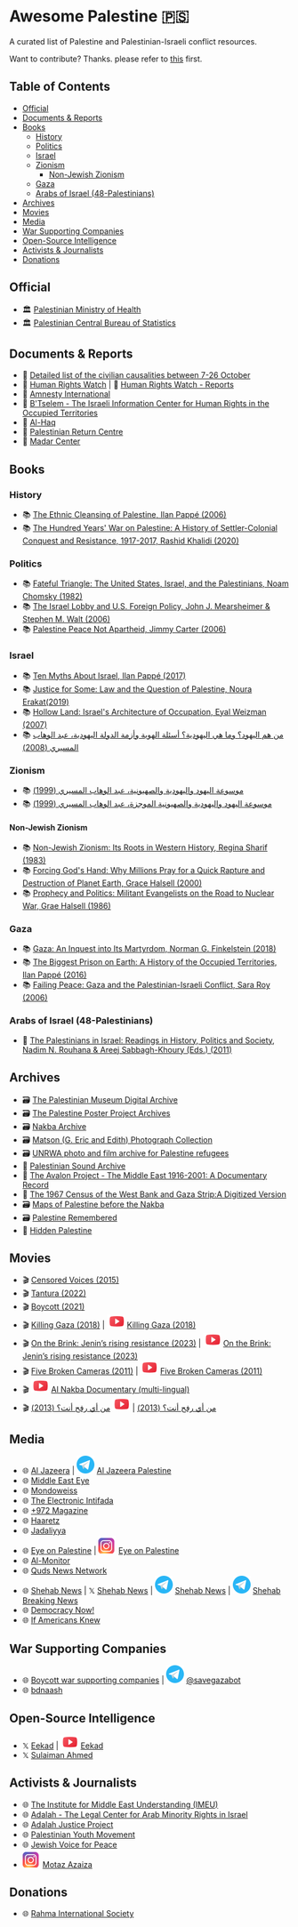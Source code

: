 # Awesome Palestine 🇵🇸

A curated list of Palestine and Palestinian-Israeli conflict resources.

Want to contribute?
Thanks. please refer to [this](CONTRIBUTING.md) first.

## Table of Contents

- [Official](#official)
- [Documents \& Reports](#documents--reports)
- [Books](#books)
  - [History](#history)
  - [Politics](#politics)
  - [Israel](#israel)
  - [Zionism](#zionism)
    - [Non-Jewish Zionism](#non-jewish-zionism)
  - [Gaza](#gaza)
  - [Arabs of Israel (48-Palestinians)](#arabs-of-israel-48-palestinians)
- [Archives](#archives)
- [Movies](#movies)
- [Media](#media)
- [War Supporting Companies](#war-supporting-companies)
- [Open-Source Intelligence](#open-source-intelligence)
- [Activists \& Journalists](#activists--journalists)
- [Donations](#donations)

## Official

* 🏛️ [Palestinian Ministry of Health](http://moh.gov.ps)
* 🏛️ [Palestinian Central Bureau of Statistics](https://www.pcbs.gov.ps)

## Documents & Reports

* 📄 [Detailed list of the civilian causalities between 7-26 October](https://www.aljazeera.net/wp-content/uploads/2023/10/%D8%AA%D9%82%D8%B1%D9%8A%D8%B1-%D9%86%D9%87%D8%A7%D8%A6%D9%8A-%D8%A8%D8%A7%D8%B3%D9%85%D8%A7%D8%A1-%D8%A7%D9%84%D8%B4%D9%87%D8%AF%D8%A7%D8%A1-2.pdf)
* 📄 [Human Rights Watch](https://www.hrw.org/middle-east/north-africa/israel/palestine) | 📄 [Human Rights Watch - Reports](https://www.hrw.org/publications?country%5B0%5D=9638)
* 📄 [Amnesty International](https://www.amnestyusa.org/countries/palestine-state-of)
* 📄 [B'Tselem - The Israeli Information Center for Human Rights in the Occupied Territories](https://www.btselem.org)
* 📄 [Al-Haq](https://www.alhaq.org)
* 📄 [Palestinian Return Centre](https://prc.org.uk)
* 📄 [Madar Center](https://www.madarcenter.org)

## Books

### History

* 📚 [The Ethnic Cleansing of Palestine, Ilan Pappé (2006)](https://www.goodreads.com/book/show/57540)
* 📚 [The Hundred Years' War on Palestine: A History of Settler-Colonial Conquest and Resistance, 1917-2017, Rashid Khalidi (2020)](https://www.goodreads.com/book/show/41812831)

### Politics

* 📚 [Fateful Triangle: The United States, Israel, and the Palestinians, Noam Chomsky (1982)](https://www.goodreads.com/book/show/62698)
* 📚 [The Israel Lobby and U.S. Foreign Policy, John J. Mearsheimer & Stephen M. Walt (2006)](https://www.goodreads.com/book/show/224127)
* 📚 [Palestine Peace Not Apartheid, Jimmy Carter (2006)](https://www.goodreads.com/book/show/9345)

### Israel

* 📚 [Ten Myths About Israel, Ilan Pappé (2017)](https://www.goodreads.com/book/show/31171856)
* 📚 [Justice for Some: Law and the Question of Palestine, Noura Erakat(2019)](https://www.goodreads.com/book/show/43154949)
* 📚 [Hollow Land: Israel's Architecture of Occupation, Eyal Weizman (2007)](https://www.goodreads.com/book/show/1086651)
* 📚 [من هم اليهود؟ وما هي اليهودية؟ أسئلة الهوية وأزمة الدولة اليهودية، عبد الوهاب المسيري (2008)](https://www.goodreads.com/book/show/5619985)

### Zionism

* 📚 [موسوعة اليهود واليهودية والصهيونية، عبد الوهاب المسيري (1999)](https://www.goodreads.com/series/265200)
* 📚 [موسوعة اليهود واليهودية والصهيونية الموجزة، عبد الوهاب المسيري (1999)](https://www.goodreads.com/series/265199)

#### Non-Jewish Zionism

* 📚 [Non-Jewish Zionism: Its Roots in Western History, Regina Sharif (1983)](https://www.goodreads.com/book/show/9507130)
* 📚 [Forcing God's Hand: Why Millions Pray for a Quick Rapture and Destruction of Planet Earth, Grace Halsell (2000)](https://www.goodreads.com/book/show/525278)
* 📚 [Prophecy and Politics: Militant Evangelists on the Road to Nuclear War, Grae Halsell (1986)](https://www.goodreads.com/book/show/729879)

### Gaza

* 📚 [Gaza: An Inquest into Its Martyrdom, Norman G. Finkelstein (2018)](https://www.goodreads.com/book/show/35070437)
* 📚 [The Biggest Prison on Earth: A History of the Occupied Territories, Ilan Pappé (2016)](https://www.goodreads.com/book/show/2856775)
* 📚 [Failing Peace: Gaza and the Palestinian-Israeli Conflict, Sara Roy (2006)](https://www.goodreads.com/book/show/654400)

### Arabs of Israel (48-Palestinians)

* 📖 [The Palestinians in Israel: Readings in History, Politics and Society, Nadim N. Rouhana & Areej Sabbagh-Khoury (Eds.) (2011)](https://www.academia.edu/10514312/The_Palestinains_in_Israel_Readings_in_History_Politics_and_Society)

## Archives

* 🗃️ [The Palestinian Museum Digital Archive](https://palarchive.org)
* 🗃️ [The Palestine Poster Project Archives](https://www.palestineposterproject.org)
* 🗃️ [Nakba Archive](https://www.nakba-archive.org)
* 🗃️ [Matson (G. Eric and Edith) Photograph Collection ](https://www.loc.gov/pictures/collection/matpc)
* 🗃️ [UNRWA photo and film archive for Palestine refugees](https://www.unrwa.org/photo-and-film-archive)
* 🎵 [Palestinian Sound Archive](https://www.nts.live/shows/palestinian-sound-archive)
* 📄 [The Avalon Project - The Middle East 1916-2001: A Documentary Record](https://avalon.law.yale.edu/subject_menus/mideast.asp)
* 📄 [The 1967 Census of the West Bank and Gaza Strip:A Digitized Version](https://www.levyinstitute.org/palestinian-census)
* 🗃️ [Maps of Palestine before the Nakba](https://palmap.link)
* 🗃️ [Palestine Remembered](https://palestineremembered.com)
* 📸 [Hidden Palestine](https://hiddenpalestine.com)

## Movies

* 🎬 [Censored Voices (2015)](https://www.imdb.com/title/tt3457376)
* 🎬 [Tantura (2022)](https://www.imdb.com/title/tt16378034)
* 🎬 [Boycott (2021)](https://www.imdb.com/title/tt15721106)
* 🎬 [Killing Gaza (2018)](https://killinggaza.com) | ![](images/youtube.svg) [Killing Gaza (2018)](https://www.youtube.com/watch?v=Vwb2OlqTO0M)
* 🎬 [On the Brink: Jenin’s rising resistance (2023)](https://mondoweiss.net/2023/03/on-the-brink-jenins-rising-resistance) | ![](images/youtube.svg) [On the Brink: Jenin’s rising resistance (2023)](https://www.youtube.com/watch?v=NKEdxHEQz00)
* 🎬 [Five Broken Cameras (2011)](https://www.imdb.com/title/tt2125423) | ![](images/youtube.svg) [Five Broken Cameras (2011)](https://www.youtube.com/watch?v=SI37liwTIYI)
* 🎬 ![](images/youtube.svg) [Al Nakba Documentary (multi-lingual)](https://www.youtube.com/playlist?list=PL30A8F80C4E383847)
* 🎬 [من أي رفح أنت؟ (2013)](https://www.aljazeera.net/programs/al-jazeeraspecialprograms/2014/8/6/%D9%85%D9%86-%D8%A3%D9%8A-%D8%B1%D9%81%D8%AD-%D8%A3%D9%86%D8%AA) | ![](images/youtube.svg) [من أي رفح أنت؟ (2013)](https://www.youtube.com/watch?v=oy_AtxpIQBw)

## Media

* 🌐 [Al Jazeera](https://www.aljazeera.com) | ![](images/telegram.svg) [Al Jazeera Palestine](https://t.me/AJPalestine)
* 🌐 [Middle East Eye](https://www.middleeasteye.net)
* 🌐 [Mondoweiss](https://mondoweiss.net)
* 🌐 [The Electronic Intifada](https://electronicintifada.net)
* 🌐 [+972 Magazine](https://www.972mag.com)
* 🌐 [Haaretz](https://www.haaretz.co.il)
* 🌐 [Jadaliyya](https://www.jadaliyya.com)
* 🌐 [Eye on Palestine](https://www.eyeonpalestine.ps) | ![](images/instagram.svg) [Eye on Palestine](https://www.instagram.com/eye.on.palestine)
* 🌐 [Al-Monitor](https://www.al-monitor.com/palestine)
* 🌐 [Quds News Network](https://qudsnen.co)
* 🌐 [Shehab News](https://shehabnews.com) | 𝕏 [Shehab News](https://twitter.com/ShehabAgency) | ![](images/telegram.svg) [Shehab News](https://t.me/ShehabTelegram) | ![](images/telegram.svg) [Shehab Breaking News](https://t.me/ShehabTelegram2)
* 🌐 [Democracy Now!](https://www.democracynow.org/topics/israel_and_palestine)
* 🌐 [If Americans Knew](https://ifamericansknew.org)

## War Supporting Companies

* 🌐 [Boycott war supporting companies](https://boycott.thewitness.news) | ![](images/telegram.svg) [@savegazabot](https://t.me/Savegazabot)
* 🌐 [bdnaash](https://bdnaash.com)

## Open-Source Intelligence

* 𝕏 [Eekad](https://twitter.com/EekadFacts) | ![](images/youtube.svg) [Eekad]()
* 𝕏 [Sulaiman Ahmed](https://twitter.com/ShaykhSulaiman)

## Activists & Journalists

* 🌐 [The Institute for Middle East Understanding (IMEU)](https://imeu.org)
* 🌐 [Adalah - The Legal Center for Arab Minority Rights in Israel](https://www.adalah.org/en)
* 🌐 [Adalah Justice Project](https://www.adalahjusticeproject.org)
* 🌐 [Palestinian Youth Movement](https://palestinianyouthmovement.com)
* 🌐 [Jewish Voice for Peace](https://www.jewishvoiceforpeace.org)
* ![](images/instagram.svg) [Motaz Azaiza](https://www.instagram.com/motaz_azaiza)

## Donations

* 🌐 [Rahma International Society](https://www.khaironline.net/Projects/NewCampaignViewEn.aspx?PrjMarketingID=29031&PID=47&PrID=522)
